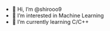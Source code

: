 - 👋 Hi, I’m @shirooo9
- 👀 I’m interested in Machine Learning
- 🌱 I’m currently learning C/C++

<!---
shirooo9/shirooo9 is a ✨ special ✨ repository because its `README.md` (this file) appears on your GitHub profile.
You can click the Preview link to take a look at your changes.
--->
